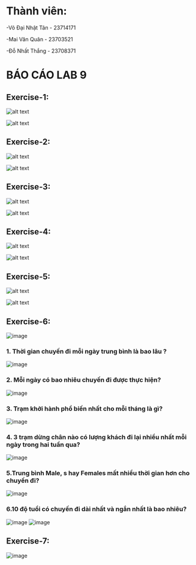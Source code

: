 # Thành viên:

-Võ Đại Nhật Tân - 23714171

-Mai Văn Quân - 23703521

-Đỗ Nhất Thắng - 23708371

# BÁO CÁO LAB 9

## Exercise-1:

![alt text](images/E1dockerbuild.jpg)

![alt text](images/E1dockerup.jpg)

## Exercise-2:

![alt text](images/E2dockerbuild.jpg)

![alt text](images/E2dockerup.jpg)

## Exercise-3:

![alt text](images/E3dockerbuild.jpg)

![alt text](images/E3dockerup.jpg)

## Exercise-4:

![alt text](images/E4dockerbuild.jpg)

![alt text](images/E4dockerup.jpg)

## Exercise-5:

![alt text](images/E5dockerbuild.jpg)

![alt text](images/E5dockerup.jpg)

## Exercise-6:
![image](https://github.com/user-attachments/assets/de2ffc4f-80c6-4fed-916d-46191ffa51cf)
### 1. Thời gian chuyến đi mỗi ngày trung bình là bao lâu ?
![image](https://github.com/user-attachments/assets/a583a806-e8e3-49d5-875c-8b39e2b5f53c)
### 2. Mỗi ngày có bao nhiêu chuyến đi được thực hiện?
![image](https://github.com/user-attachments/assets/f2ed0fd2-a454-4da0-bb5c-d62ae35e995f)
### 3. Trạm khởi hành phổ biến nhất cho mỗi tháng là gì?
![image](https://github.com/user-attachments/assets/54945957-05ef-4bfb-b299-7e2747d0fbe1)
### 4. 3 trạm dừng chân nào có lượng khách đi lại nhiều nhất mỗi ngày trong hai tuần qua?
![image](https://github.com/user-attachments/assets/d2bdd337-4c0c-41a2-9814-439f65070c54)
### 5.Trung bình Male, s hay Females mất nhiều thời gian hơn cho chuyến đi?
![image](https://github.com/user-attachments/assets/10d85875-0df8-458c-a924-5e5231558733)
### 6.10 độ tuổi có chuyến đi dài nhất và ngắn nhất là bao nhiêu?
![image](https://github.com/user-attachments/assets/9ddd4eed-ad99-49a1-9bd9-3a18db7734ae)
![image](https://github.com/user-attachments/assets/e63b4d3f-0bdb-4a8c-b4f5-f4f5193b7b35)

## Exercise-7:
![image](https://github.com/user-attachments/assets/f957d924-d736-4d9d-ab90-7904bc00e6ff)
